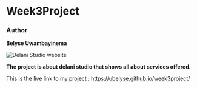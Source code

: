 # Week3Project

### Author
**Belyse Uwambayinema**

![Delani Studio website]()

**The project is about delani studio that shows all about services offered.**

This is the live link to my project : https://ubelyse.github.io/week3project/
